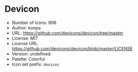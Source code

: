 # Devicon

- Number of icons: 906
- Author: konpa
- URL: https://github.com/devicons/devicon/tree/master
- License: MIT
- License URL: https://github.com/devicons/devicon/blob/master/LICENSE
- Version: undefined
- Palette: Colorful
- Icon set prefix: `devicon`
